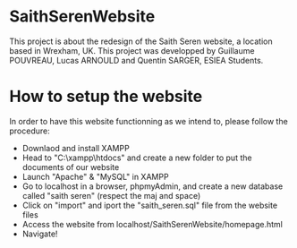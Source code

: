 # SaithSerenWebsite

This project is about the redesign of the Saith Seren website, a location based in Wrexham, UK.
This project was developped by Guillaume POUVREAU, Lucas ARNOULD and Quentin SARGER, ESIEA Students.

# How to setup the website

In order to have this website functionning as we intend to, please follow the procedure:
  - Downlaod and install XAMPP
  - Head to "C:\xampp\htdocs" and create a new folder to put the documents of our website
  - Launch "Apache" & "MySQL" in XAMPP
  - Go to localhost in a browser, phpmyAdmin, and create a new database called "saith seren" (respect the maj and space)
  - Click on "import" and iport the "saith_seren.sql" file from the website files
  - Access the website from localhost/SaithSerenWebsite/homepage.html
  - Navigate!


